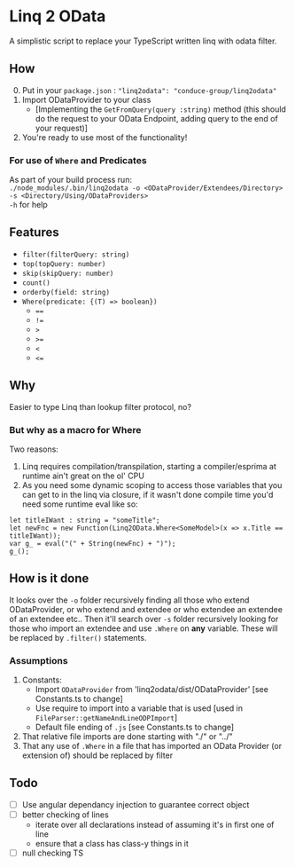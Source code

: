 # Linq 2 OData  
A simplistic script to replace your TypeScript written linq with odata filter.  

## How  
0. Put in your `package.json` :  `"linq2odata": "conduce-group/linq2odata"`
1. Import ODataProvider to your class 
	+ [Implementing the `GetFromQuery(query :string)` method (this should do the request to your OData Endpoint, adding query to the end of your request)]
2. You're ready to use most of the functionality!

### For use of `Where` and Predicates  
As part of your build process run:  
   `./node_modules/.bin/linq2odata -o <ODataProvider/Extendees/Directory> -s <Directory/Using/ODataProviders>`  
   `-h` for help


## Features  
+ `filter(filterQuery: string)`
+ `top(topQuery: number)`
+ `skip(skipQuery: number)`
+ `count()`
+ `orderby(field: string)`
+ `Where(predicate: {(T) => boolean})`
    - `==`
    - `!=`
    - `>`
    - `>=`
    - `<`
    - `<=`

## Why
Easier to type Linq than lookup filter protocol, no? 

### But why as a macro for Where  
Two reasons:
1. Linq requires compilation/transpilation, starting a compiler/esprima at runtime ain't great on the ol' CPU  
2. As you need some dynamic scoping to access those variables that you can get to in the linq via closure, if it wasn't done compile time you'd need some runtime eval like so:  
```
let titleIWant : string = "someTitle";
let newFnc = new Function(Linq2OData.Where<SomeModel>(x => x.Title == titleIWant));
var g_ = eval("(" + String(newFnc) + ")");
g_();
```

## How is it done
It looks over the `-o` folder recursively finding all those who extend ODataProvider, or who extend and extendee or who extendee an extendee of an extendee etc.. Then it'll search over `-s` folder recursively looking for those who import an extendee and use `.Where` on __any__ variable. These will be replaced by `.filter()` statements.

### Assumptions
1. Constants:
    - Import `ODataProvider` from 'linq2odata/dist/ODataProvider' [see Constants.ts to change]
    - Use require to import into a variable that is used [used in `FileParser::getNameAndLineODPImport`]
    - Default file ending of `.js` [see Constants.ts to change]
2. That relative file imports are done starting with "./" or "../"
3. That any use of `.Where` in a file that has imported an OData Provider (or extension of) should be replaced by filter

## Todo
- [ ] Use angular dependancy injection to guarantee correct object
- [ ] better checking of lines
  + iterate over all declarations instead of assuming it's in first one of line
  + ensure that a class has class-y things in it
- [ ] null checking TS
